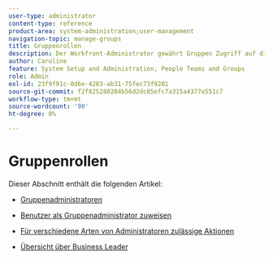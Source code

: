 ```yaml
---
user-type: administrator
content-type: reference
product-area: system-administration;user-management
navigation-topic: manage-groups
title: Gruppenrollen
description: Der Workfront-Administrator gewährt Gruppen Zugriff auf die Bereiche der Workfront, in denen sie arbeiten und kommunizieren müssen. Jede Gruppe kann dann ihre Workfront-Informationen wie Benutzer, Vorlagen, benutzerdefinierte Formulare und Projekte von denen anderer Abteilungen trennen. Für jede Gruppe ist mindestens ein Gruppenadministrator erforderlich. Unter einer Gruppe können bis zu 14 Ebenen von Untergruppen existieren.
author: Caroline
feature: System Setup and Administration, People Teams and Groups
role: Admin
exl-id: 23f9f91c-0d6e-4203-ab31-75fec73f9201
source-git-commit: f2f825280204b56d2dc85efc7a315a4377e551c7
workflow-type: tm+mt
source-wordcount: '90'
ht-degree: 0%

---
```


# Gruppenrollen

Dieser Abschnitt enthält die folgenden Artikel:

* [Gruppenadministratoren](../../../administration-and-setup/manage-groups/group-roles/group-administrators.md)

* [Benutzer als Gruppenadministrator zuweisen](../../../administration-and-setup/manage-groups/group-roles/assign-user-as-group-administrator.md)
* [Für verschiedene Arten von Administratoren zulässige Aktionen](../../../administration-and-setup/manage-groups/group-roles/group-actions-allowed-different-types-admins.md)

* [Übersicht über Business Leader](../../../administration-and-setup/manage-groups/group-roles/business-leader-overview.md)
